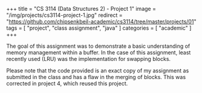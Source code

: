 +++
title = "CS 3114 (Data Structures 2) - Project 1"
image = "/img/projects/cs3114-project-1.jpg"
redirect = "https://github.com/chipsenkbeil-academic/cs3114/tree/master/projects/01"
tags = [ "project", "class assignment", "java" ]
categories = [ "academic" ]
+++

The goal of this assignment was to demonstrate a basic understanding of memory
management within a buffer. In the case of this assignment, least recently used
(LRU) was the implementation for swapping blocks.

Please note that the code provided is an exact copy of my assignment as
submitted in the class and has a flaw in the merging of blocks. This was
corrected in project 4, which reused this project.

